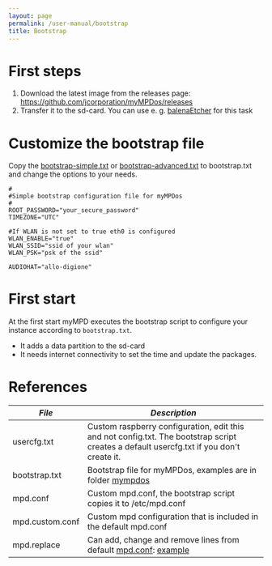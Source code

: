 ```yaml
---
layout: page
permalink: /user-manual/bootstrap
title: Bootstrap
---
```


# First steps

1. Download the latest image from the releases page: https://github.com/jcorporation/myMPDos/releases
2. Transfer it to the sd-card. You can use e. g. [balenaEtcher](https://www.balena.io/etcher/) for this task

# Customize the bootstrap file

Copy the [bootstrap-simple.txt](https://github.com/jcorporation/myMPDos/blob/master/mympdos/bootstrap-simple.txt) or [bootstrap-advanced.txt](https://github.com/jcorporation/myMPDos/blob/master/mympdos/bootstrap-advanced.txt) to bootstrap.txt and change the options to your needs.
```
#
#Simple bootstrap configuration file for myMPDos
#
ROOT_PASSWORD="your_secure_password"
TIMEZONE="UTC"

#If WLAN is not set to true eth0 is configured
WLAN_ENABLE="true"
WLAN_SSID="ssid of your wlan"
WLAN_PSK="psk of the ssid"

AUDIOHAT="allo-digione"
```

# First start 

At the first start myMPD executes the bootstrap script to configure your instance according to `bootstrap.txt`. 

- It adds a data partition to the sd-card
- It needs internet connectivity to set the time and update the packages.

# References

| *File* | *Description* |
| ------ | ------------- |
| usercfg.txt | Custom raspberry configuration, edit this and not config.txt. The bootstrap script creates a default usercfg.txt if you don't create it. |
| bootstrap.txt | Bootstrap file for myMPDos, examples are in folder [mympdos](https://github.com/jcorporation/myMPDos/tree/master/mympdos) |
| mpd.conf | Custom mpd.conf, the bootstrap script copies it to /etc/mpd.conf |
| mpd.custom.conf | Custom mpd configuration that is included in the default mpd.conf |
| mpd.replace | Can add, change and remove lines from default [mpd.conf](https://github.com/jcorporation/myMPDos/blob/master/mympdos/build/mympdos-base/mympdos-base-0.1.0/fs/etc/mympdos/templates/mympdos-mpd-stable.conf.tmpl): [example](https://github.com/jcorporation/myMPDos/blob/master/mympdos/mpd.replace) |
